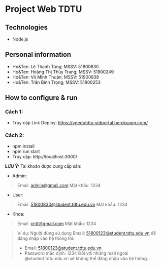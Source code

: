 # Project Web TDTU

## Technologies

-   Node.js

## Personal information

-   Ho&Ten: Lê Thanh Tùng; MSSV: 51800830
-   Ho&Ten: Hoàng Thị Thùy Trang; MSSV: 51900249
-   Ho&Ten: Võ Minh Thuận; MSSV: 51900838
-   Ho&Ten: Trần Bình Trọng; MSSV: 51800253

## How to configure & run

###	Cách 1:

-	Truy cập Link Deploy: https://vnedutdtu-stdportal.herokuapp.com/

###	Cách 2:

-	npm install
-	npm run start
-	Truy cập: http://localhost:3000/

**LƯU Ý:** Tài khoản được cung cấp sẳn:

- Admin:
> Email: admin@gmail.com
> Mật khẩu: 1234

- User:
> Email: 51800830@student.tdtu.edu.vn
> Mật khẩu: 1234

- Khoa:
> Email: cntt@gmail.com
> Mật khẩu: 1234

> Ví dụ:
> Người dùng sử dụng Email: 51800123@student.tdtu.edu.vn để đăng nhập vào hệ thống thì:
> -	Email: 51800123@student.tdtu.edu.vn
> -	Password mặc định: 1234
> Đối với những mail ngoài @student.tdtu.edu.vn sẽ không thể đăng nhập vào hệ thống.
